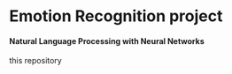 # Emotion Recognition project

#### Natural Language Processing with Neural Networks 

this repository 
